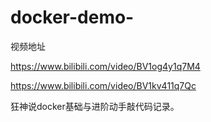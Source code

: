 <!--
 * @Author: your name
 * @Date: 2022-03-31 21:05:40
 * @LastEditTime: 2022-03-31 21:05:55
 * @LastEditors: your name
 * @Description: 打开koroFileHeader查看配置 进行设置: https://github.com/OBKoro1/koro1FileHeader/wiki/%E9%85%8D%E7%BD%AE
 * @FilePath: \docker学习\README.md
-->
# docker-demo-

视频地址

https://www.bilibili.com/video/BV1og4y1q7M4

https://www.bilibili.com/video/BV1kv411q7Qc

狂神说docker基础与进阶动手敲代码记录。